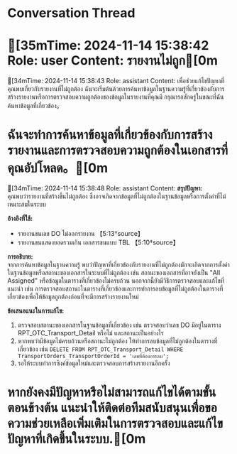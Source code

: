 # Conversation Thread

[35mTime: 2024-11-14 15:38:42
Role: user
Content: รายงานไม่ถูก[0m
==================================================
[34mTime: 2024-11-14 15:38:43
Role: assistant
Content: เพื่อช่วยแก้ไขปัญหาที่คุณพบเกี่ยวกับรายงานที่ไม่ถูกต้อง ฉันจะเริ่มต้นด้วยการค้นหาข้อมูลในฐานความรู้ที่เกี่ยวข้องกับการสร้างรายงานหรือการตรวจสอบความถูกต้องของข้อมูลในรายงานที่คุณมี กรุณารอสักครู่ในขณะที่ฉันค้นหาข้อมูลที่เกี่ยวข้อง。 

ฉันจะทำการค้นหาข้อมูลที่เกี่ยวข้องกับการสร้างรายงานและการตรวจสอบความถูกต้องในเอกสารที่คุณอัปโหลด。[0m
==================================================
[34mTime: 2024-11-14 15:38:48
Role: assistant
Content: **สรุปปัญหา:**  
คุณพบว่ารายงานที่สร้างขึ้นไม่ถูกต้อง ซึ่งอาจเกิดจากข้อมูลที่ไม่ถูกต้องในฐานข้อมูลหรือการตั้งค่าที่ไม่เหมาะสมในระบบ

**อ้างอิงที่ใช้:**  
- รายงานขนเลข DO ไม่ออกรายงาน 【5:13†source】
- รายงานขนแสดงยอดรวมเกิน เอกสารขนแบบ TBL 【5:10†source】

**การอธิบาย:**  
จากการค้นหาข้อมูลในฐานความรู้ พบว่าปัญหาที่เกี่ยวข้องกับรายงานที่ไม่ถูกต้องมักจะเกิดจากการตั้งค่าในฐานข้อมูลหรือสถานะของเอกสารในระบบที่ไม่ถูกต้อง เช่น สถานะของเอกสารที่อาจยังเป็น "All Assigned" หรือข้อมูลในตารางที่เกี่ยวข้องไม่ครบถ้วน นอกจากนี้ยังมีวิธีการตรวจสอบและแก้ไขที่แนะนำ เช่น การตรวจสอบสถานะในตารางที่เกี่ยวข้องและการทำการลบข้อมูลที่ไม่ถูกต้องในตารางที่เกี่ยวข้องเพื่อให้ข้อมูลถูกต้องก่อนที่จะมีการสร้างรายงานใหม่

**ข้อเสนอแนะในการแก้ไข:**  
1. ตรวจสอบสถานะของเอกสารในฐานข้อมูลที่เกี่ยวข้อง เช่น ตรวจสอบว่าเลข DO มีอยู่ในตาราง RPT_OTC_Transport_Detail หรือไม่ และสถานะเป็นอย่างไร
2. หากพบว่ามีข้อมูลไม่ครบถ้วนหรือสถานะไม่ถูกต้อง ให้ทำการลบข้อมูลที่ไม่ถูกต้องในตารางที่เกี่ยวข้อง เช่น `DELETE FROM RPT_OTC_Transport_Detail WHERE TransportOrders_TransportOrderId = 'เลขที่ต้องการลบ';`
3. รอให้ระบบทำการซิงค์ข้อมูลใหม่และตรวจสอบการสร้างรายงานอีกครั้ง

หากยังคงมีปัญหาหรือไม่สามารถแก้ไขได้ตามขั้นตอนข้างต้น แนะนำให้ติดต่อทีมสนับสนุนเพื่อขอความช่วยเหลือเพิ่มเติมในการตรวจสอบและแก้ไขปัญหาที่เกิดขึ้นในระบบ.[0m
==================================================
